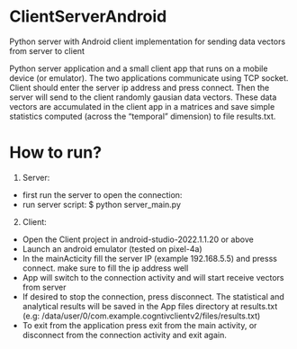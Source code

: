 # ClientServerAndroid
Python server with Android client implementation for sending data vectors from server to client

Python server application and a small client app that runs on a mobile device (or emulator). The two
applications communicate using TCP socket. Client should enter the server ip address and press connect. Then the server will send to the client randomly gausian data vectors. These data vectors are accumulated in the client app in a matrices and save simple statistics
computed (across the “temporal” dimension) to file results.txt. 

# How to run?
1. Server:
* first run the server to open the connection:
* run server script: $ python server_main.py

2. Client:
* Open the Client project in android-studio-2022.1.1.20 or above
* Launch an android emulator (tested on pixel-4a)
* In the mainActicity fill the server IP (example 192.168.5.5) and presss connect. make sure to fill the ip address well
* App will switch to the connection activity and will start receive vectors from server
* If desired to stop the connection, press disconnect. The statistical and analytical results will be saved in the App files directory at results.txt (e.g: /data/user/0/com.example.cogntivclientv2/files/results.txt)
* To exit from the application press exit from the main activity, or disconnect from the connection activity and exit again.
